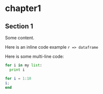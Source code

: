# chapter1

## Section 1

Some content.

Here is an inline code example `r => dataframe`

Here is some multi-line code:

```python
for i in my list:
  print i
```

```octave
for i = 1:10
i;
end